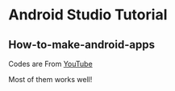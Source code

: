 # Android Studio Tutorial
## How-to-make-android-apps
Codes are From [YouTube](https://www.youtube.com/watch?v=nBD4xhH5vIE&amp;list=PLGLfVvz_LVvSPjWpLPFEfOCbezi6vATIh)

Most of them works well!
